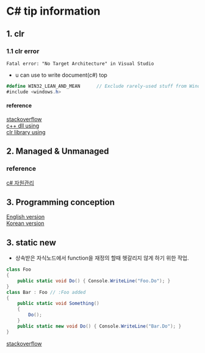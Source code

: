 # C# tip information 

## 1. clr

### 1.1 clr error 

```
Fatal error: "No Target Architecture" in Visual Studio
```
- u can use to write document(c#) top 

```c#
#define WIN32_LEAN_AND_MEAN      // Exclude rarely-used stuff from Windows headers
#include <windows.h>
```

#### reference 
[stackoverflow](https://stackoverflow.com/questions/4845198/fatal-error-no-target-architecture-in-visual-studio)  
[c++ dll using](https://cypsw.tistory.com/entry/C-C-DLL-%EC%9D%84-%EC%82%AC%EC%9A%A9%ED%95%98%EA%B8%B0)  
[clr library using](https://m.blog.naver.com/PostView.naver?isHttpsRedirect=true&blogId=jackylim&logNo=100119927187)  

## 2. Managed & Unmanaged 

### reference 

[c# 자원관리](https://gammabeta.tistory.com/1538)  


## 3. Programming conception 

[English version](https://docs.microsoft.com/en-us/dotnet/csharp/programming-guide/concepts/)  
[Korean version](https://docs.microsoft.com/ko-kr/dotnet/csharp/programming-guide/concepts/)  


## 3. static new 

- 상속받은 자식노드에서 function을 재정의 할때 헷갈리지 않게 하기 위한 작업. 

```csharp
class Foo
{
    public static void Do() { Console.WriteLine("Foo.Do"); }
}
class Bar : Foo // :Foo added
{
    public static void Something()
    {
        Do();
    }
    public static new void Do() { Console.WriteLine("Bar.Do"); }
}
```
[stackoverflow](https://stackoverflow.com/questions/661246/what-is-the-point-of-static-new-modifier-for-a-function)  

